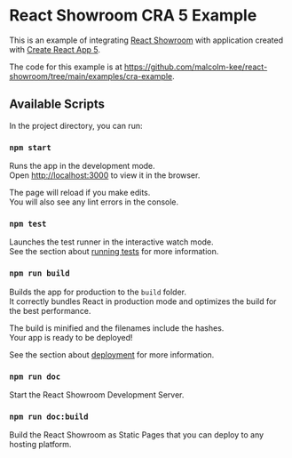 # React Showroom CRA 5 Example

This is an example of integrating [React Showroom](https://react-showroom.js.org/) with application created with [Create React App 5](https://github.com/facebook/create-react-app).

The code for this example is at https://github.com/malcolm-kee/react-showroom/tree/main/examples/cra-example.

## Available Scripts

In the project directory, you can run:

### `npm start`

Runs the app in the development mode.\
Open [http://localhost:3000](http://localhost:3000) to view it in the browser.

The page will reload if you make edits.\
You will also see any lint errors in the console.

### `npm test`

Launches the test runner in the interactive watch mode.\
See the section about [running tests](https://facebook.github.io/create-react-app/docs/running-tests) for more information.

### `npm run build`

Builds the app for production to the `build` folder.\
It correctly bundles React in production mode and optimizes the build for the best performance.

The build is minified and the filenames include the hashes.\
Your app is ready to be deployed!

See the section about [deployment](https://facebook.github.io/create-react-app/docs/deployment) for more information.

### `npm run doc`

Start the React Showroom Development Server.

### `npm run doc:build`

Build the React Showroom as Static Pages that you can deploy to any hosting platform.

